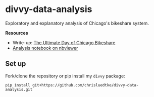# divvy-data-analysis
Exploratory and explanatory analysis of Chicago's bikeshare system.

**Resources**
* Write-up: [The Ultimate Day of Chicago Bikeshare](https://chrisluedtke.github.io/divvy-data.html)
* [Analysis notebook on nbviewer](https://nbviewer.jupyter.org/github/chrisluedtke/divvy-data-analysis/blob/master/notebook.ipynb)

## Set up

Fork/clone the repository or pip install my `divvy` package:
```
pip install git+https://github.com/chrisluedtke/divvy-data-analysis.git
```
